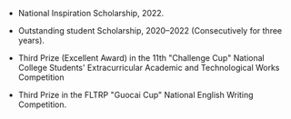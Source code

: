 - National Inspiration Scholarship, 2022.

- Outstanding student Scholarship​​, 2020–2022 (Consecutively for three years).

- ​Third Prize (Excellent Award)​​ in the 11th "Challenge Cup" National College Students' Extracurricular Academic and Technological Works Competition

- Third Prize in the FLTRP "Guocai Cup" National English Writing Competition.
